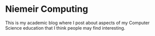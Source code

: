 # Niemeir Computing
This is my academic blog where I post about aspects of my Computer Science education that I think people may find interesting.
